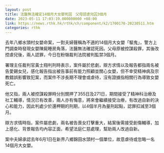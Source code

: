 ```yaml
---
layout: post
title: 法醫無法確定14個月大女嬰死因　父母認虐兒囚3個月
date: 2023-05-11 17:03:19.000000000 +08:00
link: https://news.rthk.hk/rthk/ch/component/k2/1700170-20230511.htm
categories: rthk
---
```


去年八鄉水頭村女嬰命案，一對夫婦聲稱為不適的14個月大女嬰「驅鬼」，警方上門調查時發現女嬰陳屍睡房角落，法醫無法確認死因。父母原被控謀殺罪，其後改控虐兒後，兩人認罪，今日在粉嶺裁判法院被判監禁3個月。

署理主任裁判官黃士翔判刑時表示，案件屬於悲劇，辯方求情以及報告都指兩名被告愛錫女兒，感化報告指出被告事前有能力照顧並關心女嬰，但不幸受精神病及宗教錯誤影響致犯案，而案件不涉長期不理會或虐待，沒有證據指相關行為導致女嬰死亡。

他又指，兩人被控謀殺罪時分別關押了355日及271日，期間接受了精神科治療及社工輔導，情況已有改善，兩人亦有悔意，將來會繼續接受治療，有改過自新的決心和能力，因此判處少於還柙期的刑期，以4個半月為量刑起點，認罪扣減至3個月。

辯方求情時指，案件屬悲劇，兩名被告喪女打擊重大，結案後需接受創傷輔導，加上感化、背景報告均內容正面，希望法庭仁慈處理，幫助兩人改過自新。

案中夫婦承認去年6月1日在新界八鄉錦田水頭村一個單位，故意虐待或忽略一名14個月大女嬰。

